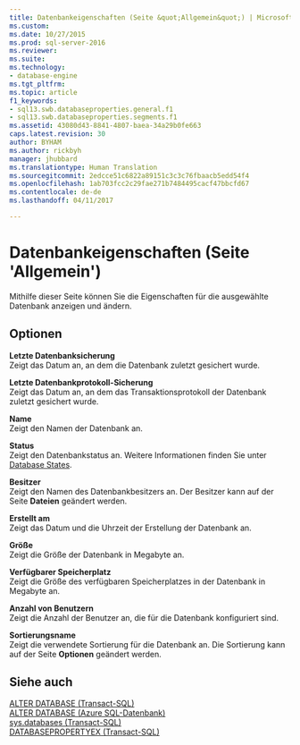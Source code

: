 ```yaml
---
title: Datenbankeigenschaften (Seite &quot;Allgemein&quot;) | Microsoft-Dokumentation
ms.custom: 
ms.date: 10/27/2015
ms.prod: sql-server-2016
ms.reviewer: 
ms.suite: 
ms.technology:
- database-engine
ms.tgt_pltfrm: 
ms.topic: article
f1_keywords:
- sql13.swb.databaseproperties.general.f1
- sql13.swb.databaseproperties.segments.f1
ms.assetid: 43080d43-8841-4807-baea-34a29b0fe663
caps.latest.revision: 30
author: BYHAM
ms.author: rickbyh
manager: jhubbard
ms.translationtype: Human Translation
ms.sourcegitcommit: 2edcce51c6822a89151c3c3c76fbaacb5edd54f4
ms.openlocfilehash: 1ab703fcc2c29fae271b7484495cacf47bbcfd67
ms.contentlocale: de-de
ms.lasthandoff: 04/11/2017

---
```

# <a name="database-properties-general-page"></a>Datenbankeigenschaften (Seite 'Allgemein')
  Mithilfe dieser Seite können Sie die Eigenschaften für die ausgewählte Datenbank anzeigen und ändern.  
  
## <a name="options"></a>Optionen  
 **Letzte Datenbanksicherung**  
 Zeigt das Datum an, an dem die Datenbank zuletzt gesichert wurde.  
  
 **Letzte Datenbankprotokoll-Sicherung**  
 Zeigt das Datum an, an dem das Transaktionsprotokoll der Datenbank zuletzt gesichert wurde.  
  
 **Name**  
 Zeigt den Namen der Datenbank an.  
  
 **Status**  
 Zeigt den Datenbankstatus an. Weitere Informationen finden Sie unter [Database States](../../relational-databases/databases/database-states.md).  
  
 **Besitzer**  
 Zeigt den Namen des Datenbankbesitzers an. Der Besitzer kann auf der Seite **Dateien** geändert werden.  
  
 **Erstellt am**  
 Zeigt das Datum und die Uhrzeit der Erstellung der Datenbank an.  
  
 **Größe**  
 Zeigt die Größe der Datenbank in Megabyte an.  
  
 **Verfügbarer Speicherplatz**  
 Zeigt die Größe des verfügbaren Speicherplatzes in der Datenbank in Megabyte an.  
  
 **Anzahl von Benutzern**  
 Zeigt die Anzahl der Benutzer an, die für die Datenbank konfiguriert sind.  
  
 **Sortierungsname**  
 Zeigt die verwendete Sortierung für die Datenbank an. Die Sortierung kann auf der Seite **Optionen** geändert werden.  
  
## <a name="see-also"></a>Siehe auch  
 [ALTER DATABASE &#40;Transact-SQL&#41;](../../t-sql/statements/alter-database-transact-sql.md)   
 [ALTER DATABASE (Azure SQL-Datenbank)](../../t-sql/statements/alter-database-azure-sql-database.md)   
 [sys.databases &#40;Transact-SQL&#41;](../../relational-databases/system-catalog-views/sys-databases-transact-sql.md)   
 [DATABASEPROPERTYEX &#40;Transact-SQL&#41;](../../t-sql/functions/databasepropertyex-transact-sql.md)  
  
  


